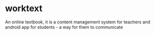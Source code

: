# worktext
An online textbook, it is a content management system for teachers and android app for students - a way for them to communicate 
